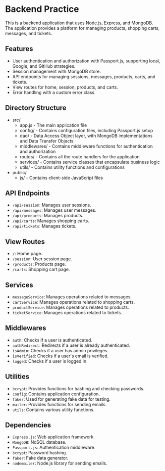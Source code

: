 # Backend Practice

This is a backend application that uses Node.js, Express, and MongoDB. The application provides a platform for managing products, shopping carts, messages, and tickets.

## Features

- User authentication and authorization with Passport.js, supporting local, Google, and GitHub strategies.
- Session management with MongoDB store.
- API endpoints for managing sessions, messages, products, carts, and tickets.
- View routes for home, session, products, and carts.
- Error handling with a custom error class.

## Directory Structure

- src/
  - app.js                 - The main application file
  - config/                - Contains configuration files, including Passport.js setup
  - dao/                   - Data Access Object layer, with MongoDB implementations and Data Transfer Objects
  - middlewares/           - Contains middleware functions for authentication and authorization
  - routes/                - Contains all the route handlers for the application
  - services/              - Contains service classes that encapsulate business logic
  - utils/                 - Contains utility functions and configurations
- public/
  - js/                    - Contains client-side JavaScript files


## API Endpoints

- `/api/session`: Manages user sessions.
- `/api/messages`: Manages user messages.
- `/api/products`: Manages products.
- `/api/carts`: Manages shopping carts.
- `/api/tickets`: Manages tickets.

## View Routes

- `/`: Home page.
- `/session`: User session page.
- `/products`: Products page.
- `/carts`: Shopping cart page.

## Services

- `messageService`: Manages operations related to messages.
- `cartService`: Manages operations related to shopping carts.
- `productService`: Manages operations related to products.
- `ticketService`: Manages operations related to tickets.

## Middlewares

- `auth`: Checks if a user is authenticated.
- `authRedirect`: Redirects if a user is already authenticated.
- `isAdmin`: Checks if a user has admin privileges.
- `isVerified`: Checks if a user's email is verified.
- `logged`: Checks if a user is logged in.

## Utilities

- `bcrypt`: Provides functions for hashing and checking passwords.
- `config`: Contains application configuration.
- `faker`: Used for generating fake data for testing.
- `mailer`: Provides functions for sending emails.
- `utils`: Contains various utility functions.

## Dependencies

- `Express.js`: Web application framework.
- `MongoDB`: NoSQL database.
- `Passport.js`: Authentication middleware.
- `bcrypt`: Password hashing.
- `faker`: Fake data generator.
- `nodemailer`: Node.js library for sending emails.